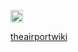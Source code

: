 <a href="https://www.freenode.com/invite?channel=#theairportwiki;hostname=irc.freenode.net&amp;port=6697&amp;ssl=1" target="_blank"><img src="https://img.shields.io/badge/IRC-irc.freenode.net-1e72ff.svg?style=flat"  height="20"></a>

[theairportwiki](http://theairportwiki.com)
